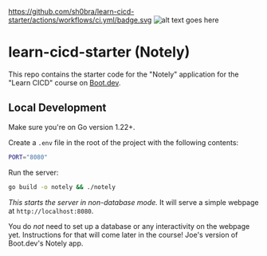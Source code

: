 https://github.com/sh0bra/learn-cicd-starter/actions/workflows/ci.yml/badge.svg
![alt text goes here](https://gratisography.com/wp-content/uploads/2024/10/gratisography-cool-cat-800x525.jpg)
# learn-cicd-starter (Notely)

This repo contains the starter code for the "Notely" application for the "Learn CICD" course on [Boot.dev](https://boot.dev).

## Local Development

Make sure you're on Go version 1.22+.

Create a `.env` file in the root of the project with the following contents:

```bash
PORT="8080"
```

Run the server:

```bash
go build -o notely && ./notely
```

*This starts the server in non-database mode.* It will serve a simple webpage at `http://localhost:8080`.

You do *not* need to set up a database or any interactivity on the webpage yet. Instructions for that will come later in the course!
Joe's version of Boot.dev's Notely app.
